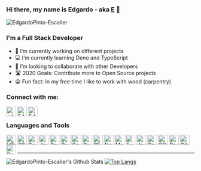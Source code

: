 ### Hi there, my name is Edgardo - aka [E][website] 👋

<p align="left"> <img src="https://komarev.com/ghpvc/?username=EdgardoPinto-Escalier&label=Views&color=blueviolet&style=plastic" alt="EdgardoPinto-Escalier" /> </p>

### I'm a Full Stack Developer

- 🚀  I’m currently working on different projects
- 💻  I’m currently learning Deno and TypeScript
- 🤲  I’m looking to collaborate with other Developers
- 🛣️  2020 Goals: Contribute more to Open Source projects
- 😀  Fun fact: In my free time I like to work with wood (carpentry)

### Connect with me: 

[<img align="left" alt="edgardopintoescalier.com" width="26px" src="https://raw.githubusercontent.com/EdgardoPinto-Escalier/EdgardoPinto-Escalier/a9a9d8e43eb8cf7dde5971e57bdbf64d1538508d/globe.svg" />][website]
[<img align="left" alt="Edgardo | Twitter" width="26px" src="https://raw.githubusercontent.com/EdgardoPinto-Escalier/EdgardoPinto-Escalier/a9a9d8e43eb8cf7dde5971e57bdbf64d1538508d/twitter.svg" />][twitter]
[<img align="left" alt="Edgardo | LinkedIn" width="26px" src="https://raw.githubusercontent.com/EdgardoPinto-Escalier/EdgardoPinto-Escalier/a9a9d8e43eb8cf7dde5971e57bdbf64d1538508d/linkedin.svg" />][linkedin]

<br />

### Languages and Tools

[<img align="left" alt="HTML5" width="26px" title="HTML5" src="https://github.com/EdgardoPinto-Escalier/EdgardoPinto-Escalier/blob/master/html5.png?raw=true" />][website]
[<img align="left" alt="CSS3" width="26px" title="CSS3" src="https://github.com/EdgardoPinto-Escalier/EdgardoPinto-Escalier/blob/master/css3.jpg?raw=true" />][website]
[<img align="left" alt="Sass" width="26px" title="SASS" src="https://github.com/EdgardoPinto-Escalier/EdgardoPinto-Escalier/blob/master/sass.jpeg?raw=true" />][website]
[<img align="left" alt="JavaScript" width="26px" title="JAVASCRIPT" src="https://github.com/EdgardoPinto-Escalier/EdgardoPinto-Escalier/blob/master/jslogo.png?raw=true" />][website]
[<img align="left" alt="React" width="26px" title="REACT" src="https://github.com/EdgardoPinto-Escalier/EdgardoPinto-Escalier/blob/master/react.png?raw=true" />][website]
[<img align="left" alt="Redux" width="26px" title="REDUX" src="https://github.com/EdgardoPinto-Escalier/EdgardoPinto-Escalier/blob/master/icon_redux.png?raw=true" />][website]
[<img align="left" alt="Gatsby" width="26px" title="GATSBY" src="https://raw.githubusercontent.com/EdgardoPinto-Escalier/EdgardoPinto-Escalier/3eabdf4376e2e4d4bedc3161b0335b253416e868/gatsby.svg" />][website]
[<img align="left" alt="GraphQL" width="26px" title="GRAPHQL" src="https://github.com/EdgardoPinto-Escalier/EdgardoPinto-Escalier/blob/master/GraphQL_Logo.jpg?raw=true" />][website]
[<img align="left" alt="REST API" width="26px" title="REST API" src="https://github.com/EdgardoPinto-Escalier/EdgardoPinto-Escalier/blob/master/restapi.png?raw=true" />][website]
[<img align="left" alt="Node.js" width="26px" title="NODEJS" src="https://github.com/EdgardoPinto-Escalier/EdgardoPinto-Escalier/blob/master/nodejs.png?raw=true" />][website]
[<img align="left" alt="MongoDB" width="26px" title="MONGODB" src="https://github.com/EdgardoPinto-Escalier/EdgardoPinto-Escalier/blob/master/mongo.png?raw=true" />][website]
[<img align="left" alt="Express" width="26px" title="EXPRESSJS" src="https://github.com/EdgardoPinto-Escalier/EdgardoPinto-Escalier/blob/master/express.png?raw=true" />][website]
[<img align="left" alt="Java" width="26px" title="JAVA" src="https://github.com/EdgardoPinto-Escalier/EdgardoPinto-Escalier/blob/master/java.png?raw=true" />][website]
[<img align="left" alt="Spring Boot" width="26px" title="SPRING BOOT" src="https://github.com/EdgardoPinto-Escalier/EdgardoPinto-Escalier/blob/master/spring-boot-logo.png?raw=true" />][website]
[<img align="left" alt="SQL" width="26px" title="SQL" src="https://github.com/EdgardoPinto-Escalier/EdgardoPinto-Escalier/blob/master/sql.png?raw=true" />][website]
[<img align="left" alt="PostgreSQL" width="26px" title="POSTGRESQL" src="https://github.com/EdgardoPinto-Escalier/EdgardoPinto-Escalier/blob/master/postgresql.png?raw=true" />][website]
[<img align="left" alt="Git" width="26px" title="GIT" src="https://github.com/EdgardoPinto-Escalier/EdgardoPinto-Escalier/blob/master/git.png?raw=true" />][website]
[<img align="left" alt="Docker" width="26px" title="DOCKER" src="https://github.com/EdgardoPinto-Escalier/EdgardoPinto-Escalier/blob/master/docker_logo.png?raw=true" />][website]

<br />
<br />

---

<img align="left" alt="EdgardoPinto-Escalier's Github Stats" src="https://github-readme-stats.vercel.app/api?username=EdgardoPinto-Escalier&show_icons=true&hide_border=true&count_private=true&icon_color=#734186&title_color=#734186" />


[![Top Langs](https://github-readme-stats.vercel.app/api/top-langs/?username=EdgardoPinto-Escalier&hide=php)](https://github.com/anuraghazra/github-readme-stats)

[website]: https://edgardopintoescalier.com
[twitter]: https://twitter.com/edgardowebdev
[linkedin]: https://www.linkedin.com/in/edgardopintoescalierscoffe/
